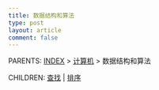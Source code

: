 ```yaml
---
title: 数据结构和算法
type: post
layout: article
comment: false
---
```


PARENTS: [INDEX](/gknows/wiki) > [计算机](/gknows/计算机) > 数据结构和算法

CHILDREN: [查找](/gknows/查找) | [排序](/gknows/排序)
